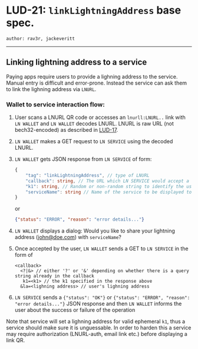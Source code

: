 LUD-21: `linkLightningAddress` base spec.
====================================

`author: rav3r, jackeveritt`

---

## Linking lightning address to a service

Paying apps require users to provide a lighning address to the service. Manual entry is difficult and error-prone. Instead the service can ask them to link the lighning address via `LNURL`.

### Wallet to service interaction flow:

1. User scans a LNURL QR code or accesses an `lnurll:LNURL..` link with `LN WALLET` and `LN WALLET` decodes LNURL. LNURL is raw URL (not bech32-encoded) as described in [LUD-17](https://github.com/lnurl/luds/blob/luds/17.md).
2. `LN WALLET` makes a GET request to `LN SERVICE` using the decoded LNURL.
3. `LN WALLET` gets JSON response from `LN SERVICE` of form:
    ```Typescript
    {
        "tag": "linkLightningAddress", // type of LNURL
        "callback": string, // The URL which LN SERVICE would accept a lighning address as query parameter
        "k1": string, // Random or non-random string to identify the user's LN WALLET when using the callback URL,
        "serviceName": string // Name of the service to be displayed to the user
    }
    ```
    or

    ```JSON
    {"status": "ERROR", "reason": "error details..."}
    ```
4. `LN WALLET` displays a dialog: Would you like to share your lightning address (john@doe.com) with `serviceName`?
5. Once accepted by the user, `LN WALLET` sends a GET to `LN SERVICE` in the form of
    ```
    <callback>
      <?|&> // either '?' or '&' depending on whether there is a query string already in the callback
       k1=<k1> // the k1 specified in the response above
      &la=<lighning address> // user's lighning address
    ```
6. `LN SERVICE` sends a `{"status": "OK"}` or `{"status": "ERROR", "reason": "error details..."}` JSON response and then `LN WALLET` informs the user about the success or failure of the operation

Note that service will set a lighning address for valid ephemeral `k1`, thus a service should make sure it is unguessable. In order to harden this a service may require authorization (LNURL-auth, email link etc.) before displaying a link QR.
